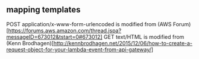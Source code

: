 mapping templates
-----------------

POST  application/x-www-form-urlencoded is modified from (AWS Forum)[https://forums.aws.amazon.com/thread.jspa?messageID=673012&tstart=0#673012]
GET   text/HTML                         is modified from (Kenn Brodhagen)[http://kennbrodhagen.net/2015/12/06/how-to-create-a-request-object-for-your-lambda-event-from-api-gateway/]
